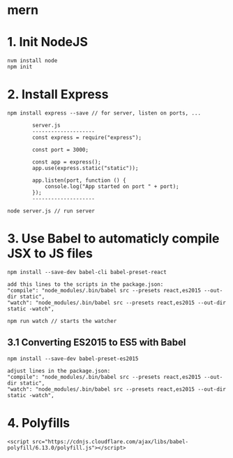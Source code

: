 # mern

# 1. Init NodeJS 
    
    nvm install node
    npm init


# 2. Install Express

    npm install express --save // for server, listen on ports, ...

            server.js
            --------------------
            const express = require("express");

            const port = 3000;

            const app = express();
            app.use(express.static("static"));

            app.listen(port, function () {
                console.log("App started on port " + port);
            });
            --------------------

    node server.js // run server

# 3. Use Babel to automaticly compile JSX to JS files

    npm install --save-dev babel-cli babel-preset-react

    add this lines to the scripts in the package.json:
    "compile": "node_modules/.bin/babel src --presets react,es2015 --out-dir static",
    "watch": "node_modules/.bin/babel src --presets react,es2015 --out-dir static -watch",

    npm run watch // starts the watcher

## 3.1 Converting ES2015 to ES5 with Babel

    npm install --save-dev babel-preset-es2015

    adjust lines in the package.json:
    "compile": "node_modules/.bin/babel src --presets react,es2015 --out-dir static",
    "watch": "node_modules/.bin/babel src --presets react,es2015 --out-dir static -watch",

# 4. Polyfills

    <script src="https://cdnjs.cloudflare.com/ajax/libs/babel-polyfill/6.13.0/polyfill.js"></script>

